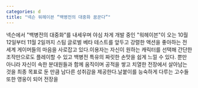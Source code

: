 ```yaml
---
categories: d
title: "넥슨 워헤이븐 “백병전의 대중화 꿈꾼다”"
---
```

넥슨에서 "백병전의 대중화"를 내세우며 야심 차게 개발 중인 "워헤이븐"이 오는 10월 12일부터 11월 2일까지 스팀 글로벌 베타 테스트를 앞두고 강렬한 액션을 좋아하는 전 세계 게이머들의 마음을 사로잡고 있다.이용자는 자신이 원하는 캐릭터를 선택해 간단한 조작만으로도 플레이할 수 있고 백병전 특유의 짜릿한 손맛을 쉽게 느낄 수 있다. 뿐만 아니라 자신이 속한 분대원들과 함께 움직이며 공적을 쌓고 치열한 전장에서 살아남는 것을 최종 목표로 둔 만큼 남다른 성취감을 제공한다.날붙이를 능숙하게 다루는 고수들 또한 영웅이 되어 전장을